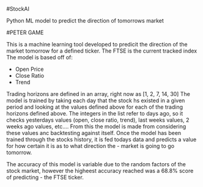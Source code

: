 #StockAI

Python ML model to predict the direction of tomorrows market

#PETER GAME

This is a machine learning tool developed to predicit the direction of the market tomorrow for a defined ticker.
The FTSE is the current tracked index
The model is based off of:

- Open Price
- Close Ratio
- Trend

Trading horizons are defined in an array, right now as [1, 2, 7, 14, 30]
The model is trained by taking each day that the stock hs existed in a given period and looking at the values defined above for 
each of the trading horizons defined above. The integers in the list refer to days ago, so it checks yesterdays values (open, close ratio, trend),
last weeks values, 2 weeks ago values, etc.... From this the model is made from considering these values anc backtesting against itself.
Once the model has been trained through the stocks history, it is fed todays data and predicts a value for how certain it is as to what direction the -
market is going to go tomorrow.

The accuracy of this model is variable due to the random factors of the stock market, however the higheest accuracy reached was a 68.8% score of predicting -
the FTSE ticker.
